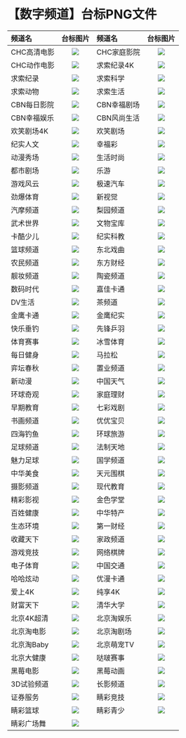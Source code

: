 # 【数字频道】台标PNG文件
|频道名|台标图片|频道名|台标图片|
|:---|:---:|:---|:---:|
|CHC高清电影|<img src="https://raw.githubusercontent.com/wanglindl/TVlogo/main/img/CHC1.png">|CHC家庭影院|<img src="https://raw.githubusercontent.com/wanglindl/TVlogo/main/img/CHC2.png">|
|CHC动作电影|<img src="https://raw.githubusercontent.com/wanglindl/TVlogo/main/img/CHC3.png">|求索纪录4K|<img src="https://raw.githubusercontent.com/wanglindl/TVlogo/main/img/Qiusuo5.png">|
|求索纪录|<img src="https://raw.githubusercontent.com/wanglindl/TVlogo/main/img/Qiusuo1.png">|求索科学|<img src="https://raw.githubusercontent.com/wanglindl/TVlogo/main/img/Qiusuo2.png">|
|求索动物|<img src="https://raw.githubusercontent.com/wanglindl/TVlogo/main/img/Qiusuo3.png">|求索生活|<img src="https://raw.githubusercontent.com/wanglindl/TVlogo/main/img/Qiusuo4.png">|
|CBN每日影院|<img src="https://raw.githubusercontent.com/wanglindl/TVlogo/main/img/CBN1.png">|CBN幸福剧场|<img src="https://raw.githubusercontent.com/wanglindl/TVlogo/main/img/CBN2.png">|
|CBN幸福娱乐|<img src="https://raw.githubusercontent.com/wanglindl/TVlogo/main/img/CBN3.png">|CBN风尚生活|<img src="https://raw.githubusercontent.com/wanglindl/TVlogo/main/img/CBN4.png">|
|欢笑剧场4K|<img src="https://raw.githubusercontent.com/wanglindl/TVlogo/main/img/hxjc4k.png">|欢笑剧场|<img src="https://raw.githubusercontent.com/wanglindl/TVlogo/main/img/hxjchd.png">|
|纪实人文|<img src="https://raw.githubusercontent.com/wanglindl/TVlogo/main/img/jsrw.png">|幸福彩|<img src="https://raw.githubusercontent.com/wanglindl/TVlogo/main/img/xfc.png">|
|动漫秀场|<img src="https://raw.githubusercontent.com/wanglindl/TVlogo/main/img/dmxc.png">|生活时尚|<img src="https://raw.githubusercontent.com/wanglindl/TVlogo/main/img/shss.png">|
|都市剧场|<img src="https://raw.githubusercontent.com/wanglindl/TVlogo/main/img/dsjc.png">|乐游|<img src="https://raw.githubusercontent.com/wanglindl/TVlogo/main/img/leyou.png">|
|游戏风云|<img src="https://raw.githubusercontent.com/wanglindl/TVlogo/main/img/yxfy.png">|极速汽车|<img src="https://raw.githubusercontent.com/wanglindl/TVlogo/main/img/jsqc.png">|
|劲爆体育|<img src="https://raw.githubusercontent.com/wanglindl/TVlogo/main/img/jbty.png">|新视觉|<img src="https://raw.githubusercontent.com/wanglindl/TVlogo/main/img/xsj.png">|
|汽摩频道|<img src="https://raw.githubusercontent.com/wanglindl/TVlogo/main/img/qmpd.png">|梨园频道|<img src="https://raw.githubusercontent.com/wanglindl/TVlogo/main/img/lypd.png">|
|武术世界|<img src="https://raw.githubusercontent.com/wanglindl/TVlogo/main/img/wssj.png">|文物宝库|<img src="https://raw.githubusercontent.com/wanglindl/TVlogo/main/img/wwbk.png">|
|卡酷少儿|<img src="https://raw.githubusercontent.com/wanglindl/TVlogo/main/img/kakushaoer.png">|纪实科教|<img src="https://raw.githubusercontent.com/wanglindl/TVlogo/main/img/jskj.png">|
|篮球频道|<img src="https://raw.githubusercontent.com/wanglindl/TVlogo/main/img/lqpd.png">|东北戏曲|<img src="https://raw.githubusercontent.com/wanglindl/TVlogo/main/img/dbxq.png">|
|农民频道|<img src="https://raw.githubusercontent.com/wanglindl/TVlogo/main/img/nmpd.png">|东方财经|<img src="https://raw.githubusercontent.com/wanglindl/TVlogo/main/img/dfcj.png">|
|靓妆频道|<img src="https://raw.githubusercontent.com/wanglindl/TVlogo/main/img/liangzhuang.png">|陶瓷频道|<img src="https://raw.githubusercontent.com/wanglindl/TVlogo/main/img/tcpd.png">|
|数码时代|<img src="https://raw.githubusercontent.com/wanglindl/TVlogo/main/img/smsd.png">|嘉佳卡通|<img src="https://raw.githubusercontent.com/wanglindl/TVlogo/main/img/jjkt.png">|
|DV生活|<img src="https://raw.githubusercontent.com/wanglindl/TVlogo/main/img/dvsh.png">|茶频道|<img src="https://raw.githubusercontent.com/wanglindl/TVlogo/main/img/chapd.png">|
|金鹰卡通|<img src="https://raw.githubusercontent.com/wanglindl/TVlogo/main/img/jykt.png">|金鹰纪实|<img src="https://raw.githubusercontent.com/wanglindl/TVlogo/main/img/jyjs.png">|
|快乐垂钓|<img src="https://raw.githubusercontent.com/wanglindl/TVlogo/main/img/klcd.png">|先锋乒羽|<img src="https://raw.githubusercontent.com/wanglindl/TVlogo/main/img/xfpy.png">|
|体育赛事|<img src="https://raw.githubusercontent.com/wanglindl/TVlogo/main/img/tyss.png">|冰雪体育|<img src="https://raw.githubusercontent.com/wanglindl/TVlogo/main/img/bxty.png">|
|每日健身|<img src="https://raw.githubusercontent.com/wanglindl/TVlogo/main/img/mrjs.png">|马拉松|<img src="https://raw.githubusercontent.com/wanglindl/TVlogo/main/img/malasong.png">|
|弈坛春秋|<img src="https://raw.githubusercontent.com/wanglindl/TVlogo/main/img/ytcq.png">|置业频道|<img src="https://raw.githubusercontent.com/wanglindl/TVlogo/main/img/zypd.png">|
|新动漫|<img src="https://raw.githubusercontent.com/wanglindl/TVlogo/main/img/xindm.png">|中国天气|<img src="https://raw.githubusercontent.com/wanglindl/TVlogo/main/img/zgtq.png">|
|环球奇观|<img src="https://raw.githubusercontent.com/wanglindl/TVlogo/main/img/hyqg.png">|家庭理财|<img src="https://raw.githubusercontent.com/wanglindl/TVlogo/main/img/jtlc.png">|
|早期教育|<img src="https://raw.githubusercontent.com/wanglindl/TVlogo/main/img/zqjy.png">|七彩戏剧|<img src="https://raw.githubusercontent.com/wanglindl/TVlogo/main/img/qcxj.png">|
|书画频道|<img src="https://raw.githubusercontent.com/wanglindl/TVlogo/main/img/shpd.png">|优优宝贝|<img src="https://raw.githubusercontent.com/wanglindl/TVlogo/main/img/yybb.png">|
|四海钓鱼|<img src="https://raw.githubusercontent.com/wanglindl/TVlogo/main/img/shdy.png">|环球旅游|<img src="https://raw.githubusercontent.com/wanglindl/TVlogo/main/img/hqly.png">|
|足球频道|<img src="https://raw.githubusercontent.com/wanglindl/TVlogo/main/img/zqpd.png">|法制天地|<img src="https://raw.githubusercontent.com/wanglindl/TVlogo/main/img/fztd.png">|
|魅力足球|<img src="https://raw.githubusercontent.com/wanglindl/TVlogo/main/img/mlzq.png">|国学频道|<img src="https://raw.githubusercontent.com/wanglindl/TVlogo/main/img/gxpd.png">|
|中华美食|<img src="https://raw.githubusercontent.com/wanglindl/TVlogo/main/img/zhms.png">|天元围棋|<img src="https://raw.githubusercontent.com/wanglindl/TVlogo/main/img/tywq.png">|
|摄影频道|<img src="https://raw.githubusercontent.com/wanglindl/TVlogo/main/img/sypd.png">|现代教育|<img src="https://raw.githubusercontent.com/wanglindl/TVlogo/main/img/xdjy.png">|
|精彩影视|<img src="https://raw.githubusercontent.com/wanglindl/TVlogo/main/img/jcys.png">|金色学堂|<img src="https://raw.githubusercontent.com/wanglindl/TVlogo/main/img/jsxt.png">|
|百姓健康|<img src="https://raw.githubusercontent.com/wanglindl/TVlogo/main/img/bxjk.png">|中华特产|<img src="https://raw.githubusercontent.com/wanglindl/TVlogo/main/img/zhtc.png">|
|生态环境|<img src="https://raw.githubusercontent.com/wanglindl/TVlogo/main/img/sthj.png">|第一财经|<img src="https://raw.githubusercontent.com/wanglindl/TVlogo/main/img/dycj.png">|
|收藏天下|<img src="https://raw.githubusercontent.com/wanglindl/TVlogo/main/img/sctx.png">|家政频道|<img src="https://raw.githubusercontent.com/wanglindl/TVlogo/main/img/jzpd.png">|
|游戏竞技|<img src="https://raw.githubusercontent.com/wanglindl/TVlogo/main/img/yxjj.png">|网络棋牌|<img src="https://raw.githubusercontent.com/wanglindl/TVlogo/main/img/wlqp.png">|
|电子体育|<img src="https://raw.githubusercontent.com/wanglindl/TVlogo/main/img/dzty.png">|中国交通|<img src="https://raw.githubusercontent.com/wanglindl/TVlogo/main/img/zgjt.png">|
|哈哈炫动|<img src="https://raw.githubusercontent.com/wanglindl/TVlogo/main/img/hhxd.png">|优漫卡通|<img src="https://raw.githubusercontent.com/wanglindl/TVlogo/main/img/ymkt.png">|
|爱上4K|<img src="https://raw.githubusercontent.com/wanglindl/TVlogo/main/img/ah4k.png">|纯享4K|<img src="https://raw.githubusercontent.com/wanglindl/TVlogo/main/img/cx4k.png">|
|财富天下|<img src="https://raw.githubusercontent.com/wanglindl/TVlogo/main/img/cftx.png">|清华大学|<img src="https://raw.githubusercontent.com/wanglindl/TVlogo/main/img/qhdx.png">|
|北京4K超清|<img src="https://raw.githubusercontent.com/wanglindl/TVlogo/main/img/bj4kcq.png">|北京淘娱乐|<img src="https://raw.githubusercontent.com/wanglindl/TVlogo/main/img/bjtyl.png">|
|北京淘电影|<img src="https://raw.githubusercontent.com/wanglindl/TVlogo/main/img/bjtdy.png">|北京淘剧场|<img src="https://raw.githubusercontent.com/wanglindl/TVlogo/main/img/bjtjc.png">|
|北京淘Baby|<img src="https://raw.githubusercontent.com/wanglindl/TVlogo/main/img/bjtbb.png">|北京萌宠TV|<img src="https://raw.githubusercontent.com/wanglindl/TVlogo/main/img/bjmctv.png">|
|北京大健康|<img src="https://raw.githubusercontent.com/wanglindl/TVlogo/main/img/bjdjk.png">|哒啵赛事|<img src="https://raw.githubusercontent.com/wanglindl/TVlogo/main/img/dbss.png">|
|黑莓电影|<img src="https://raw.githubusercontent.com/wanglindl/TVlogo/main/img/hmdy.png">|黑莓动画|<img src="https://raw.githubusercontent.com/wanglindl/TVlogo/main/img/hmdh.png">|
|3D试验频道|<img src="https://raw.githubusercontent.com/wanglindl/TVlogo/main/img/sz3dsypd.png">|长影频道|<img src="https://raw.githubusercontent.com/wanglindl/TVlogo/main/img/cypd.png">|
|证券服务|<img src="https://raw.githubusercontent.com/wanglindl/TVlogo/main/img/inbm.png">|睛彩竞技|<img src="https://raw.githubusercontent.com/wanglindl/TVlogo/main/img/inbm.png">|
|睛彩篮球|<img src="https://raw.githubusercontent.com/wanglindl/TVlogo/main/img/inbm.png">|睛彩青少|<img src="https://raw.githubusercontent.com/wanglindl/TVlogo/main/img/inbm.png">|
|睛彩广场舞|<img src="https://raw.githubusercontent.com/wanglindl/TVlogo/main/img/inbm.png">|





